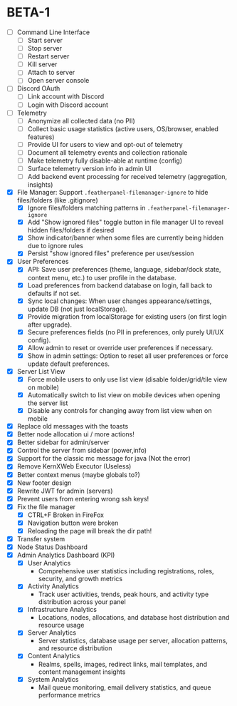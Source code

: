 # BETA-1

- [ ] Command Line Interface
  - [ ] Start server
  - [ ] Stop server
  - [ ] Restart server
  - [ ] Kill server
  - [ ] Attach to server
  - [ ] Open server console
- [ ] Discord OAuth
  - [ ] Link account with Discord
  - [ ] Login with Discord account
- [ ] Telemetry
  - [ ] Anonymize all collected data (no PII)
  - [ ] Collect basic usage statistics (active users, OS/browser, enabled features)
  - [ ] Provide UI for users to view and opt-out of telemetry
  - [ ] Document all telemetry events and collection rationale
  - [ ] Make telemetry fully disable-able at runtime (config)
  - [ ] Surface telemetry version info in admin UI
  - [ ] Add backend event processing for received telemetry (aggregation, insights)
- [x] File Manager: Support `.featherpanel-filemanager-ignore` to hide files/folders (like .gitignore)
  - [x] Ignore files/folders matching patterns in `.featherpanel-filemanager-ignore`
  - [x] Add "Show ignored files" toggle button in file manager UI to reveal hidden files/folders if desired
  - [x] Show indicator/banner when some files are currently being hidden due to ignore rules
  - [x] Persist "show ignored files" preference per user/session
- [x] User Preferences
  - [x] API: Save user preferences (theme, language, sidebar/dock state, context menu, etc.) to user profile in the database.
  - [x] Load preferences from backend database on login, fall back to defaults if not set.
  - [x] Sync local changes: When user changes appearance/settings, update DB (not just localStorage).
  - [x] Provide migration from localStorage for existing users (on first login after upgrade).
  - [x] Secure preferences fields (no PII in preferences, only purely UI/UX config).
  - [x] Allow admin to reset or override user preferences if necessary.
  - [x] Show in admin settings: Option to reset all user preferences or force update default preferences.
- [x] Server List View
  - [x] Force mobile users to only use list view (disable folder/grid/tile view on mobile)
  - [x] Automatically switch to list view on mobile devices when opening the server list
  - [x] Disable any controls for changing away from list view when on mobile
- [x] Replace old messages with the toasts
- [x] Better node allocation ui / more actions!
- [x] Better sidebar for admin/server
- [x] Control the server from sidebar (power,info)
- [x] Support for the classic mc message for java (Not the error)
- [x] Remove KernXWeb Executor (Useless)
- [x] Better context menus (maybe globals to?)
- [x] New footer design
- [x] Rewrite JWT for admin (servers)
- [x] Prevent users from entering wrong ssh keys!
- [x] Fix the file manager
  - [x] CTRL+F Broken in FireFox
  - [x] Navigation button were broken
  - [x] Reloading the page will break the dir path!
- [x] Transfer system
- [x] Node Status Dashboard
- [x] Admin Analytics Dashboard (KPI)
  - [x] User Analytics
    - Comprehensive user statistics including registrations, roles, security, and growth metrics
  - [x] Activity Analytics
    - Track user activities, trends, peak hours, and activity type distribution across your panel
  - [x] Infrastructure Analytics
    - Locations, nodes, allocations, and database host distribution and resource usage
  - [x] Server Analytics
    - Server statistics, database usage per server, allocation patterns, and resource distribution
  - [x] Content Analytics
    - Realms, spells, images, redirect links, mail templates, and content management insights
  - [x] System Analytics
    - Mail queue monitoring, email delivery statistics, and queue performance metrics
